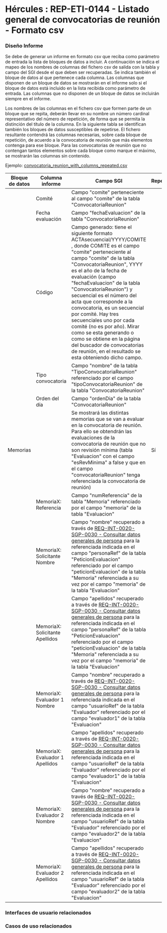 # Hércules : REP\-ETI\-0144 \- Listado general de convocatorias de reunión \- Formato csv







### Diseño Informe

Se debe de generar un informe en formato csv que reciba como parámetro de entrada la lista de bloques de datos a incluir. A continuación se indica el mapeo de los nombres de columnas del fichero csv de salida con la tabla y campo del SGI desde el que deben ser recuperadas. Se indica también el bloque de datos al que pertenece cada columna. Las columnas que disponen de un bloque de datos se mostrarán en el informe solo si el bloque de datos está incluido en la lista recibida como parámetro de entrada. Las columnas que no disponen de un bloque de datos se incluirán siempre en el informe.

Los nombres de las columnas en el fichero csv que formen parte de un bloque que se repita, deberán llevar en su nombre un número cardinal representativo del número de repetición, de forma que se permita la distinción del título de la columna. En la siguiente tabla se identifican también los bloques de datos susceptibles de repetirse. El fichero resultante contendrá las columnas necesarias, sobre cada bloque de repetición, de acuerdo a la convocatoria de reunión que más elementos contenga para ese bloque. Para las convocatorias de reunión que no contengan tantos elementos sobre cada bloque como marque el máximo, se mostrarán las columnas sin contenido.

Ejemplo: [convocatoria\_reunion\_with\_columns\_repeated.csv](/attachments/597852861/597874102.csv "attachments/597852861/597874102.csv")

  




| Bloque de datos | Columna informe | Campo SGI | Repetición |
| --- | --- | --- | --- |
|  | Comité | Campo "comite" perteneciente al campo "comite" de la tabla "ConvocatoriaReunion" |  |
|  | Fecha evaluación | Campo "fechaEvaluacion" de la tabla "ConvocatoriaReunion" |  |
|  | Código | Campo generado: tiene el siguiente formato ACTAsecuencial/YYYY/COMITE , donde COMITE es el campo "comite" perteneciente al campo "comite" de la tabla "ConvocatoriaReunion", YYYY es el año de la fecha de evaluación (campo "fechaEvaluacion" de la tabla "ConvocatoriaReunion") y secuencial es el número del acta que corresponde a la convocatoria, es un secuencial por comité. Hay tres secuenciales uno por cada comité (no es por año). Mirar como se esta generando o como se obtiene en la página del buscador de convocatorias de reunión, en el resultado se esta obteniendo dicho campo. |  |
|  | Tipo convocatoria | Campo "nombre" de la tabla "TipoConvocatoriaReunion" referenciado por el campo "tipoConvocatoriaReunion" de la tabla "ConvocatoriaReunion" |  |
|  | Orden del día | Campo "ordenDia" de la tabla "ConvocatoriaReunion" |  |
| Memorias |  | Se mostrará las distintas memorias que se van a evaluar en la convocatoria de reunión. Para ello se obtendrán las evaluaciones de la convocatoria de reunión que no son revisión mínima (tabla "Evaluacion" con el campo "esRevMinima" a false y que en el campo "convocatoriaReunion" tenga referenciada la convocatoria de reunión) | Sí |
|  | MemoriaX: Referencia | Campo "numReferencia" de la tabla "Memoria" referenciado por el campo "memoria" de la tabla "Evaluacion" |  |
|  | MemoriaX: Solicitante Nombre | Campo "nombre" recuperado a través de [REQ\-INT\-0020\-SGP\-0030 \- Consultar datos generales de persona](https://confluence.um.es/confluence/display/HERCULES/REQ-INT-0020-SGP-0030+-+Consultar+datos+generales+de+persona "https://confluence.um.es/confluence/display/HERCULES/REQ-INT-0020-SGP-0030+-+Consultar+datos+generales+de+persona") para la referenciada indicada en el campo "personaRef" de la tabla "PeticionEvaluacion" referenciado por el campo "peticionEvaluacion" de la tabla "Memoria" referenciada a su vez por el campo "memoria" de la tabla "Evaluacion" |  |
|  | MemoriaX: Solicitante Apellidos | Campo "apellidos" recuperado a través de [REQ\-INT\-0020\-SGP\-0030 \- Consultar datos generales de persona](https://confluence.um.es/confluence/display/HERCULES/REQ-INT-0020-SGP-0030+-+Consultar+datos+generales+de+persona "https://confluence.um.es/confluence/display/HERCULES/REQ-INT-0020-SGP-0030+-+Consultar+datos+generales+de+persona") para la referenciada indicada en el campo "personaRef" de la tabla "PeticionEvaluacion" referenciado por el campo "peticionEvaluacion" de la tabla "Memoria" referenciada a su vez por el campo "memoria" de la tabla "Evaluacion" |  |
|  | MemoriaX: Evaluador 1 Nombre | Campo "nombre" recuperado a través de [REQ\-INT\-0020\-SGP\-0030 \- Consultar datos generales de persona](https://confluence.um.es/confluence/display/HERCULES/REQ-INT-0020-SGP-0030+-+Consultar+datos+generales+de+persona "https://confluence.um.es/confluence/display/HERCULES/REQ-INT-0020-SGP-0030+-+Consultar+datos+generales+de+persona") para la referenciada indicada en el campo "usuarioRef" de la tabla "Evaluador" referenciado por el campo "evaluador1" de la tabla "Evaluacion" |  |
|  | MemoriaX: Evaluador 1 Apellidos | Campo "apellidos" recuperado a través de [REQ\-INT\-0020\-SGP\-0030 \- Consultar datos generales de persona](https://confluence.um.es/confluence/display/HERCULES/REQ-INT-0020-SGP-0030+-+Consultar+datos+generales+de+persona "https://confluence.um.es/confluence/display/HERCULES/REQ-INT-0020-SGP-0030+-+Consultar+datos+generales+de+persona") para la referenciada indicada en el campo "usuarioRef" de la tabla "Evaluador" referenciado por el campo "evaluador1" de la tabla "Evaluacion" |  |
|  | MemoriaX: Evaluador 2 Nombre | Campo "nombre" recuperado a través de [REQ\-INT\-0020\-SGP\-0030 \- Consultar datos generales de persona](https://confluence.um.es/confluence/display/HERCULES/REQ-INT-0020-SGP-0030+-+Consultar+datos+generales+de+persona "https://confluence.um.es/confluence/display/HERCULES/REQ-INT-0020-SGP-0030+-+Consultar+datos+generales+de+persona") para la referenciada indicada en el campo "usuarioRef" de la tabla "Evaluador" referenciado por el campo "evaluador2" de la tabla "Evaluacion" |  |
|  | MemoriaX: Evaluador 2 Apellidos | Campo "apellidos" recuperado a través de [REQ\-INT\-0020\-SGP\-0030 \- Consultar datos generales de persona](https://confluence.um.es/confluence/display/HERCULES/REQ-INT-0020-SGP-0030+-+Consultar+datos+generales+de+persona "https://confluence.um.es/confluence/display/HERCULES/REQ-INT-0020-SGP-0030+-+Consultar+datos+generales+de+persona") para la referenciada indicada en el campo "usuarioRef" de la tabla "Evaluador" referenciado por el campo "evaluador2" de la tabla "Evaluacion" |  |

  
  


  








### Interfaces de usuario relacionados







### Casos de uso relacionados



  














